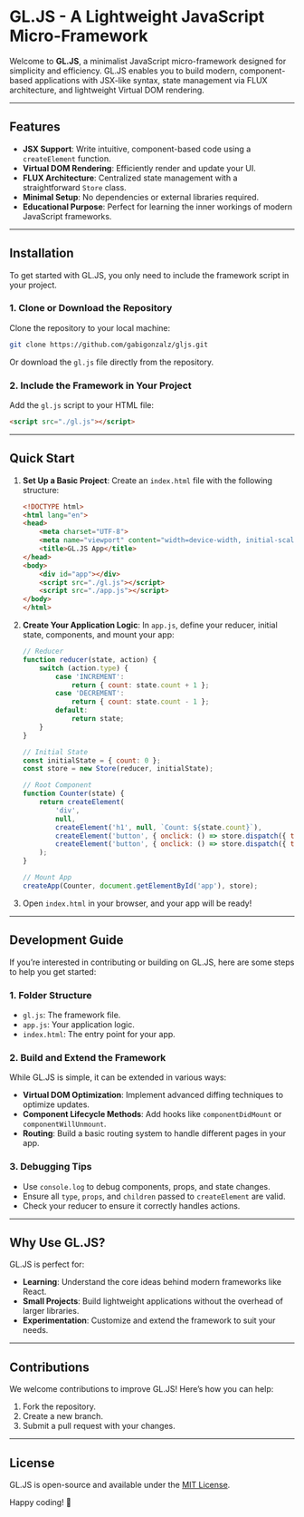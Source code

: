 # GL.JS - A Lightweight JavaScript Micro-Framework

Welcome to **GL.JS**, a minimalist JavaScript micro-framework designed for simplicity and efficiency. GL.JS enables you to build modern, component-based applications with JSX-like syntax, state management via FLUX architecture, and lightweight Virtual DOM rendering.

---

## Features
- **JSX Support**: Write intuitive, component-based code using a `createElement` function.
- **Virtual DOM Rendering**: Efficiently render and update your UI.
- **FLUX Architecture**: Centralized state management with a straightforward `Store` class.
- **Minimal Setup**: No dependencies or external libraries required.
- **Educational Purpose**: Perfect for learning the inner workings of modern JavaScript frameworks.

---

## Installation
To get started with GL.JS, you only need to include the framework script in your project.

### 1. Clone or Download the Repository
Clone the repository to your local machine:
```bash
git clone https://github.com/gabigonzalz/gljs.git
```

Or download the `gl.js` file directly from the repository.

### 2. Include the Framework in Your Project
Add the `gl.js` script to your HTML file:
```html
<script src="./gl.js"></script>
```

---

## Quick Start
1. **Set Up a Basic Project**:
    Create an `index.html` file with the following structure:
    ```html
    <!DOCTYPE html>
    <html lang="en">
    <head>
        <meta charset="UTF-8">
        <meta name="viewport" content="width=device-width, initial-scale=1.0">
        <title>GL.JS App</title>
    </head>
    <body>
        <div id="app"></div>
        <script src="./gl.js"></script>
        <script src="./app.js"></script>
    </body>
    </html>
    ```

2. **Create Your Application Logic**:
    In `app.js`, define your reducer, initial state, components, and mount your app:
    ```javascript
    // Reducer
    function reducer(state, action) {
        switch (action.type) {
            case 'INCREMENT':
                return { count: state.count + 1 };
            case 'DECREMENT':
                return { count: state.count - 1 };
            default:
                return state;
        }
    }

    // Initial State
    const initialState = { count: 0 };
    const store = new Store(reducer, initialState);

    // Root Component
    function Counter(state) {
        return createElement(
            'div',
            null,
            createElement('h1', null, `Count: ${state.count}`),
            createElement('button', { onclick: () => store.dispatch({ type: 'INCREMENT' }) }, 'Increment'),
            createElement('button', { onclick: () => store.dispatch({ type: 'DECREMENT' }) }, 'Decrement')
        );
    }

    // Mount App
    createApp(Counter, document.getElementById('app'), store);
    ```

3. Open `index.html` in your browser, and your app will be ready!

---

## Development Guide
If you’re interested in contributing or building on GL.JS, here are some steps to help you get started:

### 1. Folder Structure
- `gl.js`: The framework file.
- `app.js`: Your application logic.
- `index.html`: The entry point for your app.

### 2. Build and Extend the Framework
While GL.JS is simple, it can be extended in various ways:
- **Virtual DOM Optimization**: Implement advanced diffing techniques to optimize updates.
- **Component Lifecycle Methods**: Add hooks like `componentDidMount` or `componentWillUnmount`.
- **Routing**: Build a basic routing system to handle different pages in your app.

### 3. Debugging Tips
- Use `console.log` to debug components, props, and state changes.
- Ensure all `type`, `props`, and `children` passed to `createElement` are valid.
- Check your reducer to ensure it correctly handles actions.

---

## Why Use GL.JS?
GL.JS is perfect for:
- **Learning**: Understand the core ideas behind modern frameworks like React.
- **Small Projects**: Build lightweight applications without the overhead of larger libraries.
- **Experimentation**: Customize and extend the framework to suit your needs.

---

## Contributions
We welcome contributions to improve GL.JS! Here’s how you can help:
1. Fork the repository.
2. Create a new branch.
3. Submit a pull request with your changes.

---

## License
GL.JS is open-source and available under the [MIT License](LICENSE).

Happy coding! 🚀

